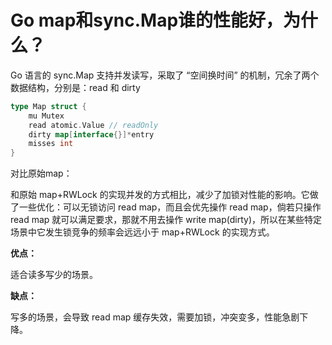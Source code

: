 # Go map和sync.Map谁的性能好，为什么？

Go 语言的 sync.Map 支持并发读写，采取了 “空间换时间” 的机制，冗余了两个数据结构，分别是：read 和 dirty

```go
type Map struct {
    mu Mutex
    read atomic.Value // readOnly
    dirty map[interface{}]*entry
    misses int
}
```

对比原始map：

和原始 map+RWLock 的实现并发的方式相比，减少了加锁对性能的影响。它做了一些优化：可以无锁访问 read map，而且会优先操作 read map，倘若只操作 read map 就可以满足要求，那就不用去操作 write map(dirty)，所以在某些特定场景中它发生锁竞争的频率会远远小于 map+RWLock 的实现方式。

**优点：**

适合读多写少的场景。

**缺点：**

写多的场景，会导致 read map 缓存失效，需要加锁，冲突变多，性能急剧下降。